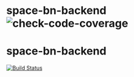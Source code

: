 # space-bn-backend![check-code-coverage](https://img.shields.io/badge/space--bn-backend-yellowgreen)
# space-bn-backend

[![Build Status](https://travis-ci.org/atlp-rwanda/space-bn-backend.svg?branch=develop)](https://travis-ci.org/atlp-rwanda/space-bn-backend)


